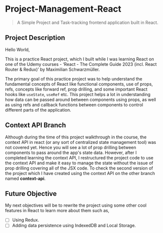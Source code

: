 # Project-Management-React
> A Simple Project and Task-tracking frontend application built in React.

## Project Description

Hello World,

This is a practice React project, which I built while I was learning React on one of the Udemy courses - ‘React - The Complete Guide 2023 (incl. React Router & Redux)’ by Maximilian Schwarzmüller.

The primary goal of this practice project was to help understand the fundamental concepts of React like functional components, use of props, refs, concepts like forward ref, prop drilling, and some important React hooks like `useState`, `useRef` etc. This project helps a lot in understanding how data can be passed around between components using props, as well as using refs and callback functions between components to control different parts of the application.

## Context API Branch

Although during the time of this project walkthrough in the course, the context API in react (or any sort of centralized state management tool) was not covered yet. Hence you will see a lot of prop drilling between components to pass around the app's state data. However, after I completed learning the context API, I restructured the project code to use the context API and make it easy to manage the state without the issue of prop drilling covering all of the JSX code. To check the second version of the project which I have created using the context API on the other branch named **context-api**.

## Future Objective
My next objectives will be to rewrite the project using some other cool features in React to learn more about them such as,
- [ ] Using Redux.
- [ ] Adding data persistence using IndexedDB and Local Storage.
